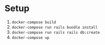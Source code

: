 # Setup

1. `docker-compose build`
2. `docker-compose run rails bundle install`
3. `docker-compose run rails rails db:create`
4. `docker-compose up`
